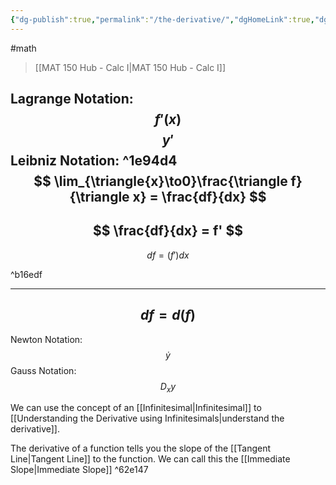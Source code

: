```yaml
---
{"dg-publish":true,"permalink":"/the-derivative/","dgHomeLink":true,"dgPassFrontmatter":false,"dgShowLocalGraph":true}
---
```


#math 
> [[MAT 150 Hub - Calc I|MAT 150 Hub - Calc I]]

Lagrange Notation:
$$
f'(x)
$$
$$
y'
$$
Leibniz Notation: ^1e94d4
$$
\lim_{\triangle{x}\to0}\frac{\triangle f}{\triangle x} = \frac{df}{dx}
$$
---
$$
\frac{df}{dx} = f'
$$
---
$$
df=(f') dx
$$

^b16edf

---
$$
df=d(f) 
$$
---
Newton Notation:
$$
\dot y
$$
Gauss Notation:
$$
D_{x}y
$$

We can use the concept of an [[Infinitesimal|Infinitesimal]] to [[Understanding the Derivative using Infinitesimals|understand the derivative]].

The derivative of a function tells you the slope of the [[Tangent Line|Tangent Line]] to the function. We can call this the [[Immediate Slope|Immediate Slope]] ^62e147